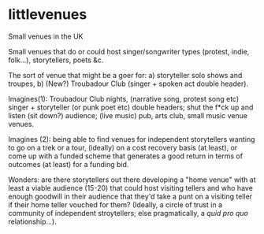 # littlevenues

Small venues in the UK

Small venues that do or could host singer/songwriter types (protest, indie, folk...), storytellers, poets &c.

The sort of venue that might be a goer for: a) storyteller solo shows and troupes, b) (New?) Troubadour Club (singer + spoken act double header).

Imagines(1): Troubadour Club nights, (narrative song, protest song etc) singer + storyteller (or punk poet etc) double headers; shut the f*ck up and listen (sit down?) audience; (live music) pub, arts club, small music venue venues.

Imagines (2): being able to find venues for independent storytellers wanting to go on a trek or a tour, (ideally) on a cost recovery basis (at least), or come up with a funded scheme that generates a good return in terms of outcomes (at least) for a funding bid.

Wonders: are there storytellers out there developing a "home venue" with at least a viable audience (15-20) that could host visiting tellers and who have enough goodwill in their audience that they'd take a punt on a visiting teller if their home teller vouched for them? (Ideally, a circle of trust in a community of independent stroytellers; else pragmatically, a *quid pro quo* relationship...).
